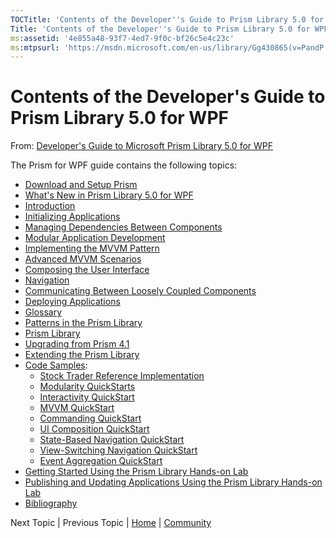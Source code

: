 ```yaml
---
TOCTitle: 'Contents of the Developer''s Guide to Prism Library 5.0 for WPF'
Title: 'Contents of the Developer''s Guide to Prism Library 5.0 for WPF'
ms:assetid: '4e855a48-93f7-4ed7-9f0c-bf26c5e4c23c'
ms:mtpsurl: 'https://msdn.microsoft.com/en-us/library/Gg430865(v=PandP.40)'
---
```


# Contents of the Developer's Guide to Prism Library 5.0 for WPF

From: [Developer's Guide to Microsoft Prism Library 5.0 for WPF](https://msdn.microsoft.com/en-us/library/gg406140.aspx)

The Prism for WPF guide contains the following topics:

-   [Download and Setup Prism](https://msdn.microsoft.com/en-us/library/gg405471(v=pandp.40))
-   [What's New in Prism Library 5.0 for WPF](https://msdn.microsoft.com/en-us/library/gg430871(v=pandp.40))
-   [Introduction](https://msdn.microsoft.com/en-us/library/ff921153(v=pandp.40))
-   [Initializing Applications](https://msdn.microsoft.com/en-us/library/gg430868(v=pandp.40))
-   [Managing Dependencies Between Components](https://msdn.microsoft.com/en-us/library/ff921140(v=pandp.40))
-   [Modular Application Development](https://msdn.microsoft.com/en-us/library/gg405479(v=pandp.40))
-   [Implementing the MVVM Pattern](https://msdn.microsoft.com/en-us/library/gg405484(v=pandp.40))
-   [Advanced MVVM Scenarios](https://msdn.microsoft.com/en-us/library/gg405494(v=pandp.40))
-   [Composing the User Interface](https://msdn.microsoft.com/en-us/library/ff921098(v=pandp.40))
-   [Navigation](https://msdn.microsoft.com/en-us/library/gg430861(v=pandp.40))
-   [Communicating Between Loosely Coupled Components](https://msdn.microsoft.com/en-us/library/ff921122(v=pandp.40))
-   [Deploying Applications](https://msdn.microsoft.com/en-us/library/gg430856(v=pandp.40))
-   [Glossary](https://msdn.microsoft.com/en-us/library/ff921135(v=pandp.40))
-   [Patterns in the Prism Library](https://msdn.microsoft.com/en-us/library/ff921146(v=pandp.40))
-   [Prism Library](https://msdn.microsoft.com/en-us/library/gg405476(v=pandp.40))
-   [Upgrading from Prism 4.1](https://msdn.microsoft.com/en-us/library/ff921144(v=pandp.40))
-   [Extending the Prism Library](https://msdn.microsoft.com/en-us/library/gg430866(v=pandp.40))
-   [Code Samples](https://msdn.microsoft.com/en-us/library/gg430879(v=pandp.40)):
    -   [Stock Trader Reference Implementation](https://msdn.microsoft.com/en-us/library/ff921074(v=pandp.40))
    -   [Modularity QuickStarts](https://msdn.microsoft.com/en-us/library/ff921068(v=pandp.40))
    -   [Interactivity QuickStart](https://msdn.microsoft.com/en-us/library/ff921081(v=pandp.40))
    -   [MVVM QuickStart](https://msdn.microsoft.com/en-us/library/gg430857(v=pandp.40))
    -   [Commanding QuickStart](https://msdn.microsoft.com/en-us/library/ff921082(v=pandp.40))
    -   [UI Composition QuickStart](https://msdn.microsoft.com/en-us/library/ff921174(v=pandp.40))
    -   [State-Based Navigation QuickStart](https://msdn.microsoft.com/en-us/library/gg405495(v=pandp.40))
    -   [View-Switching Navigation QuickStart](https://msdn.microsoft.com/en-us/library/gg430881(v=pandp.40))
    -   [Event Aggregation QuickStart](https://msdn.microsoft.com/en-us/library/ff921173(v=pandp.40))
-   [Getting Started Using the Prism Library Hands-on Lab](https://msdn.microsoft.com/en-us/library/ff921141(v=pandp.40))
-   [Publishing and Updating Applications Using the Prism Library Hands-on Lab](https://msdn.microsoft.com/en-us/library/gg405497(v=pandp.40))
-   [Bibliography](https://msdn.microsoft.com/en-us/library/gg405487(v=pandp.40))

Next Topic | Previous Topic | [Home](https://msdn.microsoft.com/en-us/library/gg406140) | [Community](https://compositewpf.codeplex.com/)
